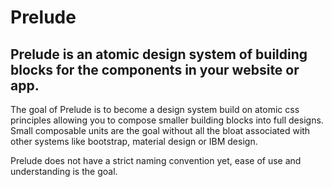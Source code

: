 # Prelude

## Prelude is an atomic design system of building blocks for the components in your website or app. 

The goal of Prelude is to become a design system build on atomic css principles allowing you to compose smaller building blocks into full designs. Small composable units are the goal without all the bloat associated with other systems like bootstrap, material design or IBM design.

Prelude does not have a strict naming convention yet, ease of use and understanding is the goal.
